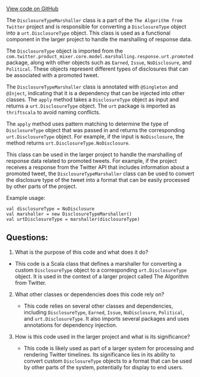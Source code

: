 [View code on GitHub](https://github.com/misbahsy/the-algorithm/product-mixer/core/src/main/scala/com/twitter/product_mixer/core/functional_component/marshaller/response/urt/promoted/DisclosureTypeMarshaller.scala)

The `DisclosureTypeMarshaller` class is a part of the `The Algorithm from Twitter` project and is responsible for converting a `DisclosureType` object into a `urt.DisclosureType` object. This class is used as a functional component in the larger project to handle the marshalling of response data.

The `DisclosureType` object is imported from the `com.twitter.product_mixer.core.model.marshalling.response.urt.promoted` package, along with other objects such as `Earned`, `Issue`, `NoDisclosure`, and `Political`. These objects represent different types of disclosures that can be associated with a promoted tweet.

The `DisclosureTypeMarshaller` class is annotated with `@Singleton` and `@Inject`, indicating that it is a dependency that can be injected into other classes. The `apply` method takes a `DisclosureType` object as input and returns a `urt.DisclosureType` object. The `urt` package is imported as `thriftscala` to avoid naming conflicts.

The `apply` method uses pattern matching to determine the type of `DisclosureType` object that was passed in and returns the corresponding `urt.DisclosureType` object. For example, if the input is `NoDisclosure`, the method returns `urt.DisclosureType.NoDisclosure`.

This class can be used in the larger project to handle the marshalling of response data related to promoted tweets. For example, if the project receives a response from the Twitter API that includes information about a promoted tweet, the `DisclosureTypeMarshaller` class can be used to convert the disclosure type of the tweet into a format that can be easily processed by other parts of the project.

Example usage:

```
val disclosureType = NoDisclosure
val marshaller = new DisclosureTypeMarshaller()
val urtDisclosureType = marshaller(disclosureType)
```
## Questions: 
 1. What is the purpose of this code and what does it do?
   - This code is a Scala class that defines a marshaller for converting a custom `DisclosureType` object to a corresponding `urt.DisclosureType` object. It is used in the context of a larger project called The Algorithm from Twitter.
   
2. What other classes or dependencies does this code rely on?
   - This code relies on several other classes and dependencies, including `DisclosureType`, `Earned`, `Issue`, `NoDisclosure`, `Political`, and `urt.DisclosureType`. It also imports several packages and uses annotations for dependency injection.

3. How is this code used in the larger project and what is its significance?
   - This code is likely used as part of a larger system for processing and rendering Twitter timelines. Its significance lies in its ability to convert custom `DisclosureType` objects to a format that can be used by other parts of the system, potentially for display to end users.